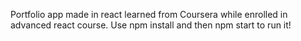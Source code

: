 Portfolio app made in react learned from Coursera while enrolled in advanced react course. Use npm install and then npm start to run it!
